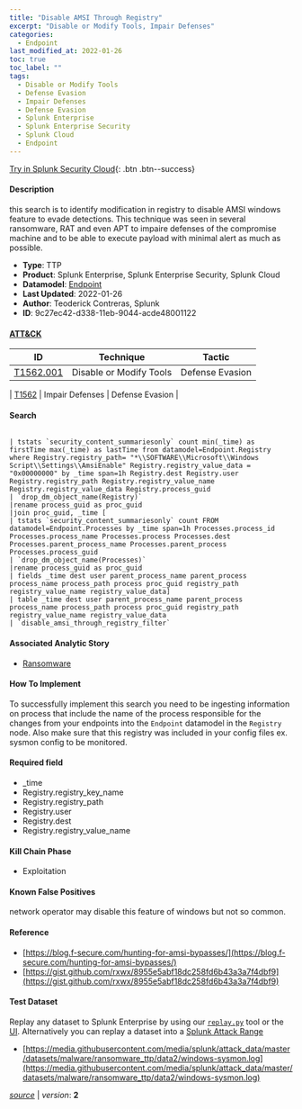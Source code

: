 ```yaml
---
title: "Disable AMSI Through Registry"
excerpt: "Disable or Modify Tools, Impair Defenses"
categories:
  - Endpoint
last_modified_at: 2022-01-26
toc: true
toc_label: ""
tags:
  - Disable or Modify Tools
  - Defense Evasion
  - Impair Defenses
  - Defense Evasion
  - Splunk Enterprise
  - Splunk Enterprise Security
  - Splunk Cloud
  - Endpoint
---
```




[Try in Splunk Security Cloud](https://www.splunk.com/en_us/cyber-security.html){: .btn .btn--success}

#### Description

this search is to identify modification in registry to disable AMSI windows feature to evade detections. This technique was seen in several ransomware, RAT and even APT to impaire defenses of the compromise machine and to be able to execute payload with minimal alert as much as possible.

- **Type**: TTP
- **Product**: Splunk Enterprise, Splunk Enterprise Security, Splunk Cloud
- **Datamodel**: [Endpoint](https://docs.splunk.com/Documentation/CIM/latest/User/Endpoint)
- **Last Updated**: 2022-01-26
- **Author**: Teoderick Contreras, Splunk
- **ID**: 9c27ec42-d338-11eb-9044-acde48001122


#### [ATT&CK](https://attack.mitre.org/)

| ID          | Technique   | Tactic         |
| ----------- | ----------- |--------------- |
| [T1562.001](https://attack.mitre.org/techniques/T1562/001/) | Disable or Modify Tools | Defense Evasion |

| [T1562](https://attack.mitre.org/techniques/T1562/) | Impair Defenses | Defense Evasion |

#### Search

```

| tstats `security_content_summariesonly` count min(_time) as firstTime max(_time) as lastTime from datamodel=Endpoint.Registry where Registry.registry_path= "*\\SOFTWARE\\Microsoft\\Windows Script\\Settings\\AmsiEnable" Registry.registry_value_data = "0x00000000" by _time span=1h Registry.dest Registry.user Registry.registry_path Registry.registry_value_name Registry.registry_value_data Registry.process_guid 
| `drop_dm_object_name(Registry)` 
|rename process_guid as proc_guid 
|join proc_guid, _time [
| tstats `security_content_summariesonly` count FROM datamodel=Endpoint.Processes by _time span=1h Processes.process_id Processes.process_name Processes.process Processes.dest Processes.parent_process_name Processes.parent_process Processes.process_guid 
| `drop_dm_object_name(Processes)` 
|rename process_guid as proc_guid 
| fields _time dest user parent_process_name parent_process process_name process_path process proc_guid registry_path registry_value_name registry_value_data] 
| table _time dest user parent_process_name parent_process process_name process_path process proc_guid registry_path registry_value_name registry_value_data 
| `disable_amsi_through_registry_filter`
```

#### Associated Analytic Story
* [Ransomware](/stories/ransomware)


#### How To Implement
To successfully implement this search you need to be ingesting information on process that include the name of the process responsible for the changes from your endpoints into the `Endpoint` datamodel in the `Registry` node. Also make sure that this registry was included in your config files ex. sysmon config to be monitored.

#### Required field
* _time
* Registry.registry_key_name
* Registry.registry_path
* Registry.user
* Registry.dest
* Registry.registry_value_name


#### Kill Chain Phase
* Exploitation


#### Known False Positives
network operator may disable this feature of windows but not so common.





#### Reference

* [https://blog.f-secure.com/hunting-for-amsi-bypasses/](https://blog.f-secure.com/hunting-for-amsi-bypasses/)
* [https://gist.github.com/rxwx/8955e5abf18dc258fd6b43a3a7f4dbf9](https://gist.github.com/rxwx/8955e5abf18dc258fd6b43a3a7f4dbf9)



#### Test Dataset
Replay any dataset to Splunk Enterprise by using our [`replay.py`](https://github.com/splunk/attack_data#using-replaypy) tool or the [UI](https://github.com/splunk/attack_data#using-ui).
Alternatively you can replay a dataset into a [Splunk Attack Range](https://github.com/splunk/attack_range#replay-dumps-into-attack-range-splunk-server)

* [https://media.githubusercontent.com/media/splunk/attack_data/master/datasets/malware/ransomware_ttp/data2/windows-sysmon.log](https://media.githubusercontent.com/media/splunk/attack_data/master/datasets/malware/ransomware_ttp/data2/windows-sysmon.log)



[*source*](https://github.com/splunk/security_content/tree/develop/detections/endpoint/disable_amsi_through_registry.yml) \| *version*: **2**